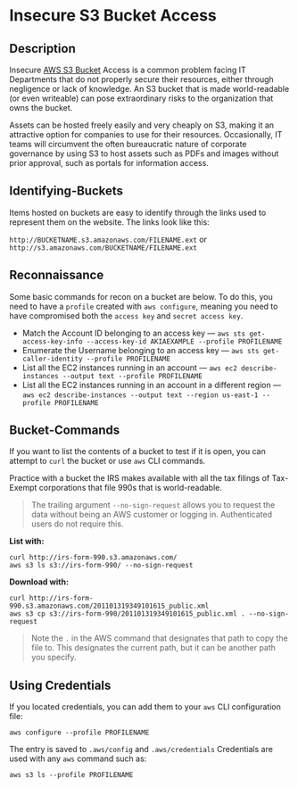 # Insecure S3 Bucket Access
## Description
Insecure [AWS S3 Bucket](https://aws.amazon.com/s3/) Access is a common problem facing IT Departments that do not properly secure their resources, either through negligence or lack of knowledge. An S3 bucket that is made world-readable (or even writeable) can pose extraordinary risks to the organization that owns the bucket.

Assets can be hosted freely easily and very cheaply on S3, making it an attractive option for companies to use for their resources. Occasionally, IT teams will circumvent the often bureaucratic nature of corporate governance by using S3 to host assets such as PDFs and images without prior approval, such as portals for information access. 

## Identifying-Buckets
Items hosted on buckets are easy to identify through the links used to represent them on the website. The links look like this:

`http://BUCKETNAME.s3.amazonaws.com/FILENAME.ext` 
or
`http://s3.amazonaws.com/BUCKETNAME/FILENAME.ext`

## Reconnaissance
Some basic commands for recon on a bucket are below. To do this, you need to have a `profile` created with `aws configure`, meaning you need to have compromised both the `access key` and `secret access key`. 
- Match the Account ID belonging to an access key &mdash;  `aws sts get-access-key-info --access-key-id AKIAEXAMPLE --profile PROFILENAME` 
- Enumerate the Username belonging to an access key &mdash; `aws sts get-caller-identity --profile PROFILENAME`
- List all the EC2 instances running in an account &mdash; `aws ec2 describe-instances --output text --profile PROFILENAME`
- List all the EC2 instances running in an account in a different region &mdash; `aws ec2 describe-instances --output text --region us-east-1 --profile PROFILENAME`

## Bucket-Commands
If you want to list the contents of a bucket to test if it is open, you can attempt to `curl` the bucket or use `aws` CLI commands. 

Practice with a bucket the IRS makes available with all the tax filings of Tax-Exempt corporations that file 990s that is world-readable.

> The trailing argument `--no-sign-request` allows you to request the data without being an AWS customer or logging in. Authenticated users do not require this.

**List with:**
```
curl http://irs-form-990.s3.amazonaws.com/
aws s3 ls s3://irs-form-990/ --no-sign-request
```

**Download with:**
```
curl http://irs-form-990.s3.amazonaws.com/201101319349101615_public.xml
aws s3 cp s3://irs-form-990/201101319349101615_public.xml . --no-sign-request
```
> Note the `.` in the AWS command that designates that path to copy the file to. This designates the current path, but it can be another path you specify. 
## Using Credentials
If you located credentials, you can add them to your `aws` CLI configuration file:
```
aws configure --profile PROFILENAME
```
The entry is saved to `.aws/config` and `.aws/credentials`
Credentials are used with any `aws` command such as:
```
aws s3 ls --profile PROFILENAME
```

